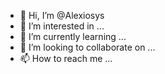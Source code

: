 - 👋 Hi, I’m @Alexiosys
- 👀 I’m interested in ...
- 🌱 I’m currently learning ...
- 💞️ I’m looking to collaborate on ...
- 📫 How to reach me ...

<!---
Alexiosys/Alexiosys is a ✨ special ✨ repository because its `README.md` (this file) appears on your GitHub profile.
You can click the Preview link to take a look at your changes.
--->
